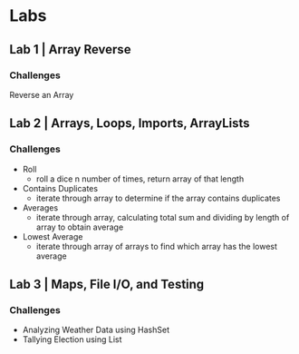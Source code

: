 # Labs

## Lab 1 | Array Reverse
### Challenges
Reverse an Array

## Lab 2 | Arrays, Loops, Imports, ArrayLists

### Challenges
  - Roll
    - roll a dice n number of times, return array of that length
  - Contains Duplicates
    - iterate through array to determine if the array contains duplicates
  - Averages
    - iterate through array, calculating total sum and dividing by length of array to obtain average
  - Lowest Average
    - iterate through array of arrays to find which array has the lowest average

## Lab 3 |  Maps, File I/O, and Testing

### Challenges

- Analyzing Weather Data using HashSet
- Tallying Election using List